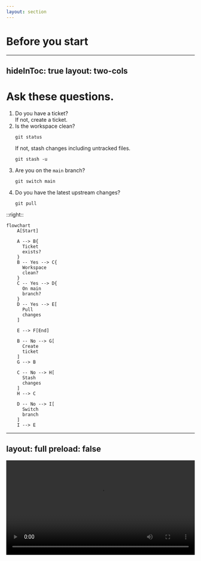 ```yaml
---
layout: section
---
```


# Before you start

---
hideInToc: true
layout: two-cols
---

# Ask these questions.

1. Do you have a ticket? <br />
    If not, create a ticket.
2. Is the workspace clean?
    ```shell
    git status
    ```
    If not, stash changes including untracked files.
    ```shell
    git stash -u
    ```
3. Are you on the `main` branch?
    ```shell
    git switch main
    ```
4. Do you have the latest upstream changes?
    ```shell
    git pull
    ```

::right::

<div class="absolute left-150px">

```mermaid {scale: 0.50}
flowchart
    A[Start]

    A --> B{
      Ticket
      exists?
    }
    B -- Yes --> C{
      Workspace
      clean?
    }
    C -- Yes --> D{
      On main
      branch?
    }
    D -- Yes --> E[
      Pull
      changes
    ]

    E --> F[End]

    B -- No --> G[
      Create
      ticket
    ]
    G --> B

    C -- No --> H[
      Stash
      changes
    ]
    H --> C

    D -- No --> I[
      Switch
      branch
    ]
    I --> E

```

</div>

---
layout: full
preload: false
---

<style>
video {
    width: 100%;
    height: auto;
    max-height: 100%;
}
</style>

<video autoplay controls loop>
  <source src="/videos/before-you-start.webm" type="video/webm">
</video>
